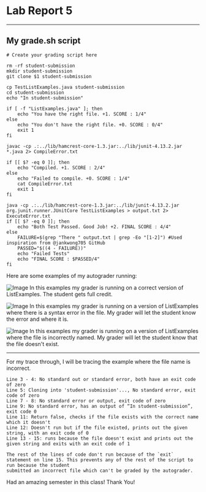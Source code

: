 # Lab Report 5
***
## My grade.sh script
```
# Create your grading script here

rm -rf student-submission
mkdir student-submission
git clone $1 student-submission

cp TestListExamples.java student-submission
cd student-submission
echo "In student-submission"

if [ -f "ListExamples.java" ]; then
    echo "You have the right file. +1. SCORE : 1/4"
else 
    echo "You don't have the right file. +0. SCORE : 0/4"
    exit 1
fi 

javac -cp .:../lib/hamcrest-core-1.3.jar:../lib/junit-4.13.2.jar *.java 2> CompileError.txt

if [[ $? -eq 0 ]]; then
    echo "Compiled. +1. SCORE : 2/4"
else
    echo "Failed to compile. +0. SCORE : 1/4"
    cat CompileError.txt
    exit 1
fi

java -cp .:../lib/hamcrest-core-1.3.jar:../lib/junit-4.13.2.jar org.junit.runner.JUnitCore TestListExamples > output.txt 2> ExecuteError.txt
if [[ $? -eq 0 ]]; then
    echo "Both Test Passed. Good Job! +2. FINAL SCORE : 4/4"
else    
    FAILURE=$(grep "There " output.txt | grep -Eo "[1-2]") #Used inspiration from @jankwong705 GitHub
    PASSED="$((4 - FAILURE))"
    echo "Failed Tests"
    echo "FINAL SCORE : $PASSED/4"
fi
```
Here are some examples of my autograder running: 

![Image](https://azbijarikeyan.github.io/cse15l-lab-reports/ListExamplesCorrect.png)
In this examples my grader is running on a correct version of ListExamples. The student gets full credit.

![Image](https://azbijarikeyan.github.io/cse15l-lab-reports/ListExamplesSyntaxError.png)
In this examples my grader is running on a version of ListExamples where there is a syntax error in the file. My grader will let the student know the
error and where it is.

![Image](https://azbijarikeyan.github.io/cse15l-lab-reports/ListExamplesWrongName.png)
In this examples my grader is running on a version of ListExamples where the file is incorrectly named. My grader will let the student know that the
file doesn't exist.

***
For my trace through, I will be tracing the example where the file name is incorrect.
```
Line 3 - 4: No standard out or standard error, both have an exit code of zero
Line 5: Cloning into 'student-submission'..., No standard error, exit code of zero
Line 7 - 8: No standard error or output, exit code of zero
Line 9: No standard error, has an output of “In student-submission”, exit code 0
Line 11: Return false, checks if the file exists with the correct name which it doesn't
Line 12: Doesn't run but if the file existed, prints out the given string, with an exit code of 0
Line 13 - 15: runs because the file doesn't exist and prints out the given string and exits with an exit code of 1

The rest of the lines of code don't run because of the `exit` statement on line 15. This prevents any of the rest of the script to run because the student
submitted an incorrect file which can't be graded by the autograder.
```

Had an amazing semester in this class! Thank You!

